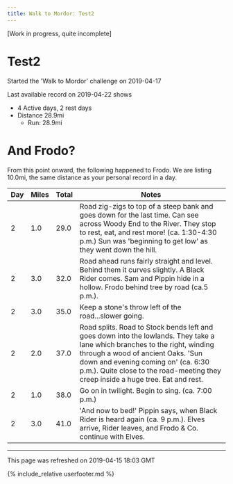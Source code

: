 ```yaml
---
title: Walk to Mordor: Test2
---
```


\[Work in progress, quite incomplete\]

# Test2

Started the 'Walk to Mordor' challenge on 2019-04-17

Last available record on 2019-04-22 shows
* 4 Active days, 2 rest days
* Distance 28.9mi
  * Run: 28.9mi

# And Frodo?
From this point onward, the following happened to Frodo.
We are listing 10.0mi, the same distance as your personal record in a day.

| Day | Miles | Total | Notes |
| --- | --- | --- | --- |
| 2 | 1.0 | 29.0 | Road zig-zigs to top of a steep bank and goes down for the last time. Can see across Woody End to the River. They stop to rest, eat, and rest more! (ca. 1:30-4:30 p.m.) Sun was 'beginning to get low' as they went down the hill. |
| 2 | 3.0 | 32.0 | Road ahead runs fairly straight and level. Behind them it curves slightly. A Black Rider comes. Sam and Pippin hide in a hollow. Frodo behind tree by road (ca.5 p.m.). |
| 2 | 3.0 | 35.0 | Keep a stone's throw left of the road...slower going. |
| 2 | 2.0 | 37.0 | Road splits. Road to Stock bends left and goes down into the lowlands. They take a lane which branches to the right, winding through a wood of ancient Oaks. 'Sun down and evening coming on' (ca. 6:30 p.m.). Quite close to the road-meeting they creep inside a huge tree. Eat and rest. |
| 2 | 1.0 | 38.0 | Go on in twilight. Begin to sing. (ca. 7:00 p.m.) |
| 2 | 3.0 | 41.0 | 'And now to bed!' Pippin says, when Black Rider is heard again (ca. 9 p.m.). Elves arrive, Rider leaves, and Frodo & Co. continue with Elves. |


---
This page was refreshed on 2019-04-15 18:03 GMT

{% include_relative userfooter.md %}
